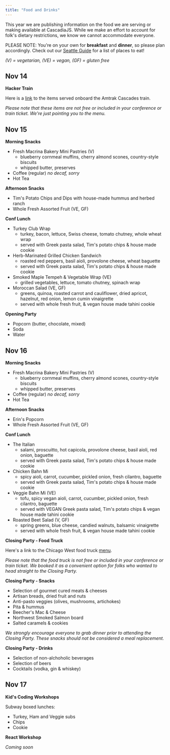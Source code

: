 ```yaml
---
title: "Food and Drinks"
---
```

This year we are publishing information on the food we are serving or making available at CascadiaJS. While we make an effort to account for folk's dietary restrictions, we know we cannot accommodate everyone.

PLEASE NOTE: You're on your own for **breakfast** and **dinner**, so please plan accordingly. Check out our [Seattle Guide](/seattle-guide) for a list of places to eat!

*(V) = vegetarian, (VE) = vegan, (GF) = gluten free*

## Nov 14

**Hacker Train**

Here is a [link](https://www.amtrak.com/content/dam/projects/dotcom/english/public/documents/menus/routes/Amtrak-Cascades-Cafe-Menu.pdf) to the items served onboard the Amtrak Cascades train. 

*Please note that these items are not free or included in your conference or train ticket. We're just pointing you to the menu.*

## Nov 15

**Morning Snacks**

* Fresh Macrina Bakery Mini Pastries (V)
  * blueberry cornmeal muffins, cherry almond scones, country-style biscuits
  * whipped butter, preserves
* Coffee (regular) *no decaf, sorry*
* Hot Tea

**Afternoon Snacks**

* Tim's Potato Chips and Dips with house-made hummus and herbed ranch 
* Whole Fresh Assorted Fruit (VE, GF)

<section id="day1-lunch">

**Conf Lunch**

* Turkey Club Wrap
  * turkey, bacon, lettuce, Swiss cheese, tomato chutney, whole wheat wrap
  * served with Greek pasta salad, Tim's potato chips & house made cookie
* Herb-Marinated Grilled Chicken Sandwich
  * roasted red peppers, basil aioli, provolone cheese, wheat baguette
  * served with Greek pasta salad, Tim's potato chips & house made cookie
* Smoked Maple Tempeh & Vegetable Wrap (VE)
  * grilled vegetables, lettuce, tomato chutney, spinach wrap
* Moroccan Salad (VE, GF)
  * greens, quinoa, roasted carrot and cauliflower, dried apricot, hazelnut, red onion, lemon cumin vinaigrette
  * served with whole fresh fruit, & vegan house made tahini cookie
</section>

**Opening Party**

* Popcorn (butter, chocolate, mixed)
* Soda
* Water

## Nov 16

**Morning Snacks**

* Fresh Macrina Bakery Mini Pastries (V)
  * blueberry cornmeal muffins, cherry almond scones, country-style biscuits
  * whipped butter, preserves
* Coffee (regular) *no decaf, sorry*
* Hot Tea

**Afternoon Snacks**

* Erin's Popcorn
* Whole Fresh Assorted Fruit (VE, GF)

<section id="day2-lunch">

**Conf Lunch**

* The Italian
  * salami, proscuitto, hot capicola, provolone cheese, basil aioli, red onion, baguette
  * served with Greek pasta salad, Tim's potato chips & house made cookie
* Chicken Bahn Mi
  * spicy aioli, carrot, cucumber, pickled onion, fresh cilantro, baguette
  * served with Greek pasta salad, Tim's potato chips & house made cookie
* Veggie Bahn Mi (VE)
  * tofu, spicy vegan aioli, carrot, cucumber, pickled onion, fresh cilantro, baguette
  * served with VEGAN Greek pasta salad, Tim's potato chips & vegan house made tahini cookie
* Roasted Beet Salad (V, GF)
  * spring greens, blue cheese, candied walnuts, balsamic vinaigrette
  * served with whole fresh fruit, & vegan house made tahini cookie

</section>

**Closing Party - Food Truck**

Here's a link to the Chicago West food truck [menu](/chicago-west-menu.pdf).

*Please note that the food truck is not free or included in your conference or train ticket. We booked it as a convenient option for folks who wanted to head straight to the Closing Party.*

**Closing Party - Snacks**

* Selection of gourmet cured meats & cheeses
* Artisan breads, dried fruit and nuts
* Anti-pasto veggies (olives, mushrooms, artichokes)
* Pita & hummus
* Beecher's Mac & Cheese
* Northwest Smoked Salmon board
* Salted caramels & cookies

*We strongly encourage everyone to grab dinner prior to attending the Closing Party. These snacks should not be considered a meal replacement.*

**Closing Party - Drinks**

* Selection of non-alchoholic beverages
* Selection of beers
* Cocktails (vodka, gin & whiskey)

## Nov 17

**Kid's Coding Workshops**

Subway boxed lunches:
* Turkey, Ham and Veggie subs
* Chips
* Cookie

**React Workshop**

*Coming soon*
